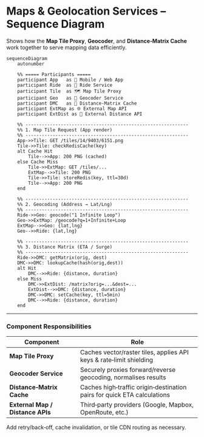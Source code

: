 
# Maps & Geolocation Services – Sequence Diagram

Shows how the **Map Tile Proxy**, **Geocoder**, and **Distance‑Matrix Cache** work together to serve mapping data efficiently.

```mermaid
sequenceDiagram
    autonumber

    %% ===== Participants =====
    participant App   as 📱 Mobile / Web App
    participant Ride  as 🚕 Ride Service
    participant Tile  as 🗺️ Map Tile Proxy
    participant Geo   as 📍 Geocoder Service
    participant DMC   as 📏 Distance‑Matrix Cache
    participant ExtMap as 🌐 External Map API
    participant ExtDist as 📡 External Distance API

    %% ------------------------------------------------------------
    %% 1. Map Tile Request (App render)
    %% ------------------------------------------------------------
    App->>Tile: GET /tiles/14/9403/6151.png
    Tile->>Tile: checkRedisCache(key)
    alt Cache Hit
        Tile-->>App: 200 PNG (cached)
    else Cache Miss
        Tile->>ExtMap: GET /tiles/...
        ExtMap-->>Tile: 200 PNG
        Tile->>Tile: storeRedis(key, ttl=30d)
        Tile-->>App: 200 PNG
    end

    %% ------------------------------------------------------------
    %% 2. Geocoding (Address → Lat/Lng)
    %% ------------------------------------------------------------
    Ride->>Geo: geocode("1 Infinite Loop")
    Geo->>ExtMap: /geocode?q=1+Infinite+Loop
    ExtMap-->>Geo: {lat,lng}
    Geo-->>Ride: {lat,lng}

    %% ------------------------------------------------------------
    %% 3. Distance Matrix (ETA / Surge)
    %% ------------------------------------------------------------
    Ride->>DMC: getMatrix(orig, dest)
    DMC->>DMC: lookupCache(hash(orig,dest))
    alt Hit
        DMC-->>Ride: {distance, duration}
    else Miss
        DMC->>ExtDist: /matrix?orig=...&dest=...
        ExtDist-->>DMC: {distance, duration}
        DMC->>DMC: setCache(key, ttl=5min)
        DMC-->>Ride: {distance, duration}
    end
```

---

### Component Responsibilities

| Component | Role |
|-----------|------|
| **Map Tile Proxy** | Caches vector/raster tiles, applies API keys & rate‑limit shielding |
| **Geocoder Service** | Securely proxies forward/reverse geocoding, normalises results |
| **Distance‑Matrix Cache** | Caches high‑traffic origin‑destination pairs for quick ETA calculations |
| **External Map / Distance APIs** | Third‑party providers (Google, Mapbox, OpenRoute, etc.) |

Add retry/back‑off, cache invalidation, or tile CDN routing as necessary.
